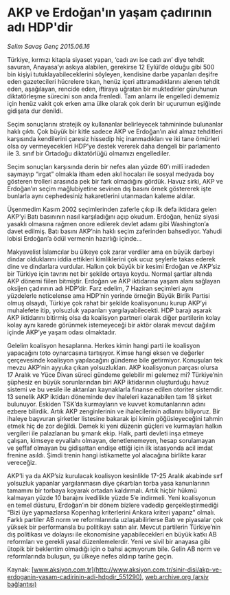 # AKP ve Erdoğan'ın yaşam çadırının adı HDP'dir

*Selim Savaş Genç 2015.06.16*

<div class="pNewsDetailMainContent" itemprop="articleBody">
 <p>
  Türkiye, kırmızı kitapla siyaset yapan, ‘cadı avı ise cadı avı’ diye tehdit savuran, Anayasa’yı askıya alabilen, gerekirse 12 Eylül’de olduğu gibi 500 bin kişiyi tutuklayabileceklerini söyleyen, kendisine darbe yapanları deşifre eden gazetecileri hücrelere tıkan, henüz içeri attıramadıklarını alenen tehdit eden, aşağılayan, rencide eden, iftiraya uğratan bir muktedirler güruhunun diktatörleşme sürecini son anda frenledi. Tam anlamı ile engelledi dememiz için henüz vakit çok erken ama ülke olarak çok derin bir uçurumun eşiğinde gidişata dur denildi.
 </p>
 <p>
  Seçim sonuçlarını stratejik oy kullananlar belirleyecek tahmininde bulunanlar haklı çıktı. Çok büyük bir kitle sadece AKP ve Erdoğan’ın akıl almaz tehditleri karşısında kendilerini çaresiz hissedip hiç inanmadıkları ve iki tane ömürleri olsa oy vermeyecekleri HDP’ye destek vererek daha dengeli bir parlamento ile 3. sınıf bir Ortadoğu diktatörlüğü olmamızı engellediler.
 </p>
 <p>
  Seçim sonuçları karşısında derin bir nefes alan yüzde 60’ı millî iradeden saymayıp “ırgat” olmakla itham eden akıl hocaları ile sosyal medyada boy gösteren trolleri arasında pek bir fark olmadığını gördük. Havuz sirki, AKP ve Erdoğan’ın seçim mağlubiyetine sevinen dış basını örnek göstererek işte bunlarla aynı cephedesiniz hakaretlerini utanmadan kaleme aldılar.
 </p>
 <p>
  Üşenmedim Kasım 2002 seçimlerinden zaferle çıkıp ilk defa iktidara gelen AKP’yi Batı basınının nasıl karşıladığını açıp okudum. Erdoğan, henüz siyasi yasaklı olmasına rağmen onore edilerek devlet adamı gibi Washington’a davet edilmiş. Batı basını AKP’nin haklı seçim zaferinden bahsediyor. Yahudi lobisi Erdoğan’a ödül vermenin hazırlığı içinde…
 </p>
 <p>
  Makyavelist İslamcılar bu ülkeye çok zarar verdiler ama en büyük darbeyi dindar olduklarını iddia ettikleri kimliklerini çok ucuz şeylerle takas ederek dine ve dindarlara vurdular. Halkın çok büyük bir kesimi Erdoğan ve AKP’siz bir Türkiye için tavrını net bir şekilde ortaya koydu. Normal şartlar altında AKP dönemi fiilen bitmiştir. Erdoğan ve AKP iktidarına yaşam alanı sağlayan oksijen çadırının adı HDP’dir. Farz edelim, 7 Haziran seçimleri aynı yüzdelerle neticelense ama HDP’nin yerinde örneğin Büyük Birlik Partisi olmuş olsaydı, Türkiye çok rahat bir şekilde koalisyonunu kurup AKP’yi muhalefete itip, yolsuzluk yapanları yargılayabilecekti. HDP barajı aşarak AKP iktidarını bitirmiş olsa da koalisyon partneri olarak diğer partilerin kolay kolay aynı karede görünmek istemeyeceği bir aktör olarak mevcut dağılım içinde AKP’ye yaşam odası olmaktadır.
 </p>
 <p>
  Gelelim koalisyon hesaplarına. Herkes kimin hangi parti ile koalisyon yapacağını toto oynarcasına tartışıyor. Kimse hangi eksen ve değerler çerçevesinde koalisyon yapılacağını gündeme bile getirmiyor. Konuşulan tek mevzu AKP’nin ayyuka çıkan yolsuzlukları. AKP koalisyonun parçası olursa 17 Aralık ve Yüce Divan süreci gündeme gelebilir mi gelemez mi? Türkiye’nin şüphesiz en büyük sorunlarından biri AKP iktidarının oluşturduğu havuz sistemi ve bu vesile ile aktarılan kaynaklarla finanse edilen otoriter sistemdir. 13 senelik AKP iktidarı döneminde dev ihaleleri kazanabilen tam 18 şirket bulunuyor. Eskiden TSK’da kurmayların ve kuvvet komutanlarının adını ezbere bilirdik. Artık AKP zenginlerinin ve ihalecilerinin adlarını biliyoruz. Bir ihaleye başvuran şirketler listesine bakarak ipi kimin göğüsleyeceğini tahmin etmek hiç de zor değildi. Demek ki yeni düzenin güçleri ve kurmayları halkın vergileri ile palazlanan bu şımarık ekip. Halk, parti devleti inşa etmeye çalışan, kimseye eyvallahı olmayan, denetlenemeyen, hesap sorulamayan ve şeffaf olmayan bu gidişattan endişe ettiği için ilk istasyonda acil imdat frenine asıldı. Şimdi trenin hangi istikamette yol alacağına birlikte karar vereceğiz.
 </p>
 <p>
  AKP’li ya da AKP’siz kurulacak koalisyon kesinlikle 17-25 Aralık akabinde sırf yolsuzluk yapanlar yargılanmasın diye çıkartılan torba yasa kanunlarının tamamını bir torbaya koyarak ortadan kaldırmalı. Artık hiçbir hükmü kalmayan yüzde 10 barajını ivedilikle yüzde 5’e indirmeli. Yeni koalisyonun en temel düsturu, Erdoğan’ın bir dönem bizlere vadedip gerçekleştirmediği “Bizi üye yapmazlarsa Kopenhag kriterlerini Ankara kriteri yaparız” olmalı. Farklı partiler AB norm ve reformlarında uzlaşabilirlerse Batı ve piyasalar çok yüksek bir performansla bu politikayı satın alır. Mevcut partilerin Türkiye’nin dış politikası ve dolayısı ile ekonomisine yapabilecekleri en büyük katkı AB reformları ve gerekli yasal düzenlemelerdir. Yeni ve sivil bir anayasa gibi ütopik bir beklentim olmadığı için o bahsi açmıyorum bile. Gelin AB norm ve reformlarında buluşun, şu ülkeye nefes aldırıp tarihe geçin.
 </p>
</div>


Kaynak: [www.aksiyon.com.tr](http://www.aksiyon.com.tr/sinir-disi/akp-ve-erdoganin-yasam-cadirinin-adi-hdpdir_551290), [web.archive.org (arşiv bağlantısı)](http://web.archive.org/web/20150721100846/http://www.aksiyon.com.tr/sinir-disi/akp-ve-erdoganin-yasam-cadirinin-adi-hdpdir_551290)
